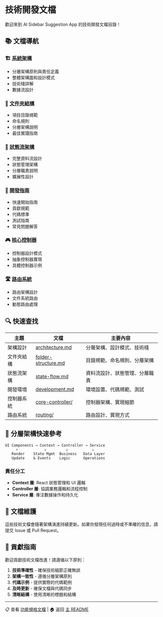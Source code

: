 # 技術開發文檔

歡迎來到 AI Sidebar Suggestion App 的技術開發文檔目錄！

## 📚 文檔導航

### 🏗️ [系統架構](./architecture.md)
- 分層架構原則與責任定義
- 整體架構圖和設計模式
- 技術棧詳解
- 數據流設計

### 📁 [文件夾結構](./folder-structure.md)
- 項目目錄規範
- 命名規則
- 分層架構說明
- 最佳實踐指南

### 🔄 [狀態流架構](./state-flow.md)
- 完整資料流設計
- 狀態管理架構
- 分層職責說明
- 擴展性設計

### 🚀 [開發指南](./development.md)
- 快速開始指南
- 貢獻規範
- 代碼標準
- 測試指南
- 常見問題解答

### 🎮 [核心控制器](./core-controller/)
- 控制器設計模式
- 抽象控制器實現
- 具體控制器示例

### 🛣️ [路由系統](./routing/)
- 路由架構設計
- 文件系統路由
- 動態路由處理

## 🔍 快速查找

| 主題 | 文檔 | 主要內容 |
|------|------|----------|
| 架構設計 | [architecture.md](./architecture.md) | 分層架構、設計模式、技術棧 |
| 文件夾結構 | [folder-structure.md](./folder-structure.md) | 目錄規範、命名規則、分層架構 |
| 狀態流架構 | [state-flow.md](./state-flow.md) | 資料流設計、狀態管理、分層職責 |
| 開發環境 | [development.md](./development.md) | 環境設置、代碼規範、測試 |
| 控制器系統 | [core-controller/](./core-controller/) | 控制器架構、實現細節 |
| 路由系統 | [routing/](./routing/) | 路由設計、實現方式 |

## 🎯 分層架構快速參考

```
UI Components → Context → Controller → Service
     ↑            ↓         ↓           ↓
   Render    State Mgmt  Business   Data Layer
   Update    & Events    Logic      Operations
```

### 責任分工
- **Context 層**: React 狀態管理和 UI 邏輯
- **Controller 層**: 協調業務邏輯和流程控制
- **Service 層**: 專注數據操作和持久化

## 📝 文檔維護

這些技術文檔會隨著架構演進持續更新。如果你發現任何過時或不準確的信息，請提交 Issue 或 Pull Request。

## 🤝 貢獻指南

歡迎貢獻技術文檔改進！請遵循以下原則：

1. **技術準確性** - 確保技術細節正確無誤
2. **架構一致性** - 遵循分層架構原則
3. **代碼示例** - 提供實際的代碼範例
4. **及時更新** - 確保文檔與代碼同步
5. **清晰結構** - 使用清晰的標題和結構

---

📋 查看 [功能規格文檔](../spec/) | 🏠 返回 [主 README](../../README.md) 